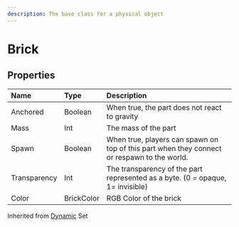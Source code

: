 ```yaml
---
description: The base class for a physical object
---
```


# Brick

## Properties

| Name | Type | Description |
| :--- | :--- | :--- |
| Anchored | Boolean | When true, the part does not react to gravity |
| Mass | Int | The mass of the part |
| Spawn | Boolean | When true, players can spawn on top of this part when they connect or respawn to the world. |
| Transparency | Int | The transparency of the part represented as a byte. \(0 = opaque, 1= invisible\) |
| Color | BrickColor | RGB Color of the brick |

Inherited from [Dynamic](https://docs.brickverse.co/bricklua-lua-references-manual/dymanic) Set  


